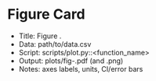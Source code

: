 # Figure Card
- Title: Figure <N>. <short caption>
- Data: path/to/data.csv
- Script: scripts/plot.py::<function_name>
- Output: plots/fig-<slug>.pdf (and .png)
- Notes: axes labels, units, CI/error bars
